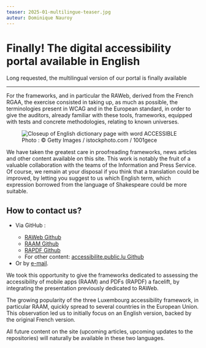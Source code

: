 ```yaml
---
teaser: 2025-01-multilingue-teaser.jpg
auteur: Dominique Nauroy
---
```

 <hgroup> <h1>Finally! The digital accessibility portal available in English</h1> 
 <p>Long requested, the multilingual version of our portal is finally available</p>
</hgroup>
<hr>
<div class="intro"> 
    <p>For the frameworks, and in particular the RAWeb, derived from the French RGAA, the exercise consisted in taking up, as much as possible, the terminologies present in WCAG and in the European standard, in order to give the auditors, already familiar with these tools, frameworks, equipped with tests and concrete methodologies, relating to known universes.</p>
</div>
<figure role="group" aria-label="Photo: © Getty Images / istockphoto.com / 1001gece" class="pic"> <img src="../../../../content/fr/news/img/2025-01-multilingue.jpg" alt="Closeup of English dictionary page with word ACCESSIBLE"> <figcaption>Photo&nbsp;: © Getty Images / istockphoto.com / 1001gece</figcaption>
</figure>
<p>We have taken the greatest care in proofreading frameworks, news articles and other content available on this site. This work is notably the fruit of a valuable collaboration with the teams of the Information and Press Service. Of course, we remain at your disposal if you think that a translation could be improved, by letting you suggest to us which English term, which expression borrowed from the language of Shakespeare could be more suitable.</p>
<h2>How to contact us?</h2>
<ul>
<li>Via GitHub&nbsp;:</li>
<ul>
<li><a href="https://github.com/accessibility-luxembourg/ReferentielAccessibiliteWeb">RAWeb Github</a></li>
<li><a href="https://github.com/accessibility-luxembourg/ReferentielAccessibiliteMobile">RAAM Github</a></li>
<li><a href="https://github.com/accessibility-luxembourg/ReferentielAccessibilitePDF">RAPDF Github</a></li>
<li>For other content: <a href="https://github.com/accessibility-luxembourg/accessibilite.public.lu">accessibilite.public.lu Github</a></li>
</ul>
<li>Or by <a href="https://accessibilite.public.lu/en/contact.html">e-mail</a>.</li>
</ul>
<p>We took this opportunity to give the frameworks dedicated to assessing the accessibility of mobile apps (RAAM) and PDFs (RAPDF) a facelift, by integrating the presentation previously dedicated to RAWeb.</p>
<p>The growing popularity of the three Luxembourg accessibility framework, in particular RAAM, quickly spread to several countries in the European Union. This observation led us to initially focus on an English version, backed by the original French version.</p>
<p>All future content on the site (upcoming articles, upcoming updates to the repositories) will naturally be available in these two languages.</p>